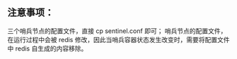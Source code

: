 ## 注意事项：
三个哨兵节点的配置文件，直接 cp sentinel.conf 即可；
哨兵节点的配置文件，在运行过程中会被 redis 修改，因此当哨兵容器状态发生改变时，需要将配置文件中 redis 自生成的内容移除。
